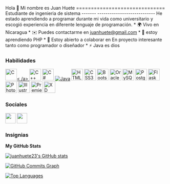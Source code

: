 Hola 👋 Mi nombre es Juan Huete ============================== Estudiante de ingenieria de sistema ------- ---------------------------- He estado aprendiendo a programar durante mi vida como universitario y escogió experiencia en diferente lenguaje de programación. * 🌍 Vivo en Nicaragua * ✉️ Puedes contactarme en [juanhuete@gmail.com](mailto:juanhuete@gmail.com)[](mailto:juanhuete@gmail.com) * 🧠 estoy aprendiendo PHP * 🤝 Estoy abierto a colaborar en En proyecto interesante tanto como programador o diseñador * ⚡ Java es dios

### Habilidades

<p align="left">
<a href="https://docs.microsoft.com/en-us/cpp/?view=msvc-170" target="_blank" rel="noreferrer"><img src ="https://raw.githubusercontent.com/danielcranney/readme-generator/main/public/icons/skills/c-colored.svg" width="36" height="36" alt="C" />< /a>
<a href="https://docs.microsoft.com/en-us/cpp/?view=msvc-170" target="_blank" rel="noreferrer"><img src="https:/ /raw.githubusercontent.com/danielcranney/readme-generator/main/public/icons/skills/cplusplus-colored.svg" width="36" height="36" alt="C++" /></a>
<a href="https://docs.microsoft.com/en-us/dotnet/csharp/" target="_blank" rel="noreferrer"><img src="https://raw.githubusercontent.com/ danielcranney/readme-generator/main/public/icons/skills/csharp-colored.svg" width="36" height="36" alt="C#" /></a>
<a href="https:// www.oracle.com/java/" target="_blank" rel="noreferrer"><img src="https://raw.githubusercontent.com/danielcranney/readme-generator/main/public/icons/skills/java -colored.svg" ancho="36" altura="36" alt="Java" /></a>
<a href="https://developer.mozilla.org/en-US/docs/Glossary/HTML5" target="_blank" rel="noreferrer"><img src="https://raw.githubusercontent.com /danielcranney/readme-generator/main/public/icons/skills/html5-colored.svg" width="36" height="36" alt="HTML5" /></a>
<a href="https:/ /www.w3.org/TR/CSS/#css" target="_blank" rel="noreferrer"><img src="https://raw.githubusercontent.com/danielcranney/readme-generator/main/public/ iconos/habilidades/css3-colored.svg" width="36" height="36" alt="CSS3" /></a>
<a href="https://getbootstrap.com/" target="_blank" rel="noreferrer"><img src="https://raw.githubusercontent.com/danielcranney/readme-generator/main/public/ icons/skills/bootstrap-colored.svg" width="36" height="36" alt="Bootstrap" /></a>
<a href="https://www.oracle.com/uk/index. html" target="_blank" rel="noreferrer"><img src="https://raw.githubusercontent.com/danielcranney/readme-generator/main/public/icons/skills/oracle-colored.svg" width= "36" altura="36" alt="Oracle" /></a>
<a href="https://www.mysql.com/" target="_blank"rel="noreferrer"><img src="https://raw.githubusercontent.com/danielcranney/readme-generator/main/public/icons/skills/mysql-colored.svg" width="36" height="36 " alt="MySQL" /></a>
<a href="https://www.postgresql.org/" target="_blank" rel="noreferrer"><img src="https://raw.githubusercontent.com/danielcranney/readme-generator/main/public/icons/skills/postgresql-colored.svg" width="36" height="36" alt="PostgreSQL" /></a>
<a href="https://flask.palletsprojects.com/en/2.0.x/" target="_blank" rel="noreferrer"><img src="https://raw.githubusercontent.com/danielcranney/readme-generator/main/public/icons/skills/flask-colored-dark.svg" width="36" height="36" alt="Flask" /></a>
<a href="https://www.adobe.com/uk/products/photoshop.html" target="_blank" rel="noreferrer"><img src="https://raw.githubusercontent.com/danielcranney/readme-generator/main/public/icons/skills/photoshop-colored-dark.svg" width="36" height="36" alt="Photoshop" /></a>
<a href="adobe.com/uk/products/illustrator.html" target="_blank" rel="noreferrer"><img src="https://raw.githubusercontent.com/danielcranney/readme-generator/main/public/icons/skills/illustrator-colored-dark.svg" width="36" height="36" alt="Illustrator" /></a>
<a href="https://www.adobe.com/uk/products/premiere.html" target="_blank" rel="noreferrer"><img src="https://raw.githubusercontent.com/danielcranney/readme-generator/main/public/icons/skills/premierepro-colored-dark.svg" width="36" height="36" alt="Premiere Pro" /></a>
<a href="https://www.adobe.com/uk/products/xd.html" target="_blank" rel="noreferrer"><img src="https://raw.githubusercontent.com/danielcranney/readme-generator/main/public/icons/skills/xd-colored-dark.svg" width="36" height="36" alt="XD" /></a>
</p>


### Sociales

<p align="left"> </p> <a href="https://www.github.com/juanhuete23" target="_blank" rel="noreferrer"><img src="https://raw.githubusercontent.com/danielcranney/readme-generator/main/public/icons/socials/github-dark.svg" width="32" height="32" /></a> <a href="http://www.instagram.com/juan_huete23" target="_blank" rel="noreferrer"><img src="https://raw.githubusercontent.com/danielcranney/readme-generator/main/public/icons/socials/instagram.svg" width="32" height="32" /></a>

### Insignias

<b>My GitHub Stats</b>

<a href="http://www.github.com/juanhuete23"><img src="https://github-readme-stats.vercel.app/api?username=juanhuete23&show_icons=true&hide=&count_private=true&title_color=0891b2&text_color=ffffff&icon_color=0891b2&bg_color=1c1917&hide_border=true&show_icons=true" alt="juanhuete23's GitHub stats" /></a>

<a href="http://www.github.com/juanhuete23"><img src="https://activity-graph.herokuapp.com/graph?username=juanhuete23&bg_color=1c1917&color=ffffff&line=0891b2&point=ffffff&area_color=1c1917&area=true&hide_border=true&custom_title=GitHub%20Commits%20Graph" alt="GitHub Commits Graph" /></a>

<a href="https://github.com/juanhuete23" align="left"><img src="https://github-readme-stats.vercel.app/api/top-langs/?username=juanhuete23&langs_count=10&title_color=0891b2&text_color=ffffff&icon_color=0891b2&bg_color=1c1917&hide_border=true&locale=en&custom_title=Top%20%Languages" alt="Top Languages" /></a>
